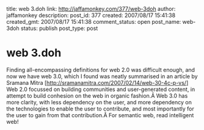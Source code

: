 title: web 3.doh
link: http://jaffamonkey.com/377/web-3doh
author: jaffamonkey
description: 
post_id: 377
created: 2007/08/17 15:41:38
created_gmt: 2007/08/17 15:41:38
comment_status: open
post_name: web-3doh
status: publish
post_type: post

# web 3.doh

Finding all-encompassing definitions for web 2.0 was difficult enough, and now we have web 3.0, which I found was neatly summarised in an article by Sramana Mitra [http://sramanamitra.com/2007/02/14/web-30-4c-p-vs/] Web 2.0 focussed on building communities and user-generated content, in attempt to build conhesion on the web in organic fashion.Â Web 3.0 has more clarity, with less dependency on the user, and more dependency on the technologies to enable the user to contribute, and most importantly for the user to gain from that contribution.Â For semantic web, read intelligent web!